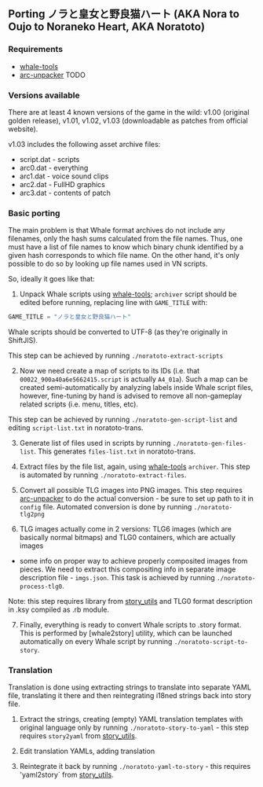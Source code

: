 ## Porting ノラと皇女と野良猫ハート (AKA Nora to Oujo to Noraneko Heart, AKA Noratoto)

### Requirements

* [whale-tools]
* [arc-unpacker]
TODO

### Versions available

There are at least 4 known versions of the game in the wild: v1.00
(original golden release), v1.01, v1.02, v1.03 (downloadable as patches
from official website).

v1.03 includes the following asset archive files:

* script.dat - scripts
* arc0.dat - everything
* arc1.dat - voice sound clips
* arc2.dat - FullHD graphics
* arc3.dat - contents of patch

### Basic porting

The main problem is that Whale format archives do not include any
filenames, only the hash sums calculated from the file names. Thus, one
must have a list of file names to know which binary chunk identified by a
given hash corresponds to which file name. On the other hand, it's only
possible to do so by looking up file names used in VN scripts.

So, ideally it goes like that:

1. Unpack Whale scripts using [whale-tools]; `archiver` script should be
edited before running, replacing line with `GAME_TITLE` with:

```python
GAME_TITLE = "ノラと皇女と野良猫ハート"
```

Whale scripts should be converted to UTF-8 (as they're originally in
ShiftJIS).

This step can be achieved by running `./noratoto-extract-scripts`

2. Now we need create a map of scripts to its IDs (i.e. that
`00022_900a40a6e5662415.script` is actually `A4_01a`). Such a map can be
created semi-automatically by analyzing labels inside Whale script files,
however, fine-tuning by hand is advised to remove all non-gameplay
related scripts (i.e. menu, titles, etc).

This step can be achieved by running `./noratoto-gen-script-list` and
editing `script-list.txt` in noratoto-trans.

3. Generate list of files used in scripts by running
`./noratoto-gen-files-list`. This generates `files-list.txt` in
noratoto-trans.

4. Extract files by the file list, again, using [whale-tools] `archiver`.
This step is automated by running `./noratoto-extract-files`.

5. Convert all possible TLG images into PNG images. This step requires
[arc-unpacker] to do the actual conversion - be sure to set up path to it
in `config` file. Automated conversion is done by running `./noratoto-tlg2png`

6. TLG images actually come in 2 versions: TLG6 images (which are
basically normal bitmaps) and TLG0 containers, which are actually images
+ some info on proper way to achieve properly composited images from
pieces. We need to extract this compositing info in separate image
description file - `imgs.json`. This task is achieved by running
`./noratoto-process-tlg0`.

Note: this step requires library from [story_utils] and TLG0 format
description in .ksy compiled as .rb module.

7. Finally, everything is ready to convert Whale scripts to .story
format. This is performed by [whale2story] utility, which can be launched
automatically on every Whale script by running `./noratoto-script-to-story`.

### Translation

Translation is done using extracting strings to translate into
separate YAML file, translating it there and then reintegrating i18ned
strings back into story file.

1. Extract the strings, creating (empty) YAML translation templates
with original language only by running `./noratoto-story-to-yaml` -
this step requires `story2yaml` from [story_utils].

2. Edit translation YAMLs, adding translation

3. Reintegrate it back by running `./noratoto-yaml-to-story` - this
requires 'yaml2story` from [story_utils].

[whale-tools]: https://github.com/vn-tools/whale-tools
[arc-unpacker]: https://github.com/vn-tools/arc_unpacker
[story_utils]: https://github.com/mnakamura1337/story_utils
